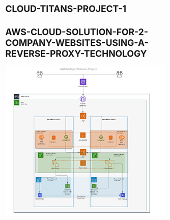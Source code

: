 # CLOUD-TITANS-PROJECT-1

# AWS-CLOUD-SOLUTION-FOR-2-COMPANY-WEBSITES-USING-A-REVERSE-PROXY-TECHNOLOGY

![](./Images/architecture%20diagram.PNG)